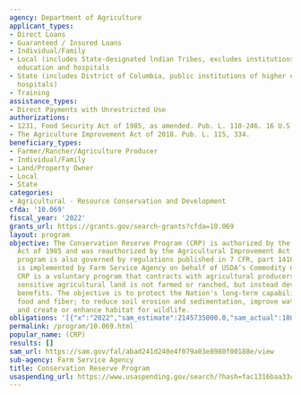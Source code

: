 ```yaml
---
agency: Department of Agriculture
applicant_types:
- Direct Loans
- Guaranteed / Insured Loans
- Individual/Family
- Local (includes State-designated lndian Tribes, excludes institutions of higher
  education and hospitals
- State (includes District of Columbia, public institutions of higher education and
  hospitals)
- Training
assistance_types:
- Direct Payments with Unrestricted Use
authorizations:
- 1231, Food Security Act of 1985, as amended. Pub. L. 110-246. 16 U.S.C. &sect; 3831-3835a.
- The Agriculture Improvement Act of 2018. Pub. L. 115, 334.
beneficiary_types:
- Farmer/Rancher/Agriculture Producer
- Individual/Family
- Land/Property Owner
- Local
- State
categories:
- Agricultural - Resource Conservation and Development
cfda: '10.069'
fiscal_year: '2022'
grants_url: https://grants.gov/search-grants?cfda=10.069
layout: program
objective: The Conservation Reserve Program (CRP) is authorized by the Food Security
  Act of 1985 and was reauthorized by the Agricultural Improvement Act of 2018. The
  program is also governed by regulations published in 7 CFR, part 1410. The program
  is implemented by Farm Service Agency on behalf of USDA’s Commodity Credit Corporation.
  CRP is a voluntary program that contracts with agricultural producers so that environmentally
  sensitive agricultural land is not farmed or ranched, but instead devoted to conservation
  benefits. The objective is to protect the Nation's long-term capability to produce
  food and fiber; to reduce soil erosion and sedimentation, improve water quality,
  and create or enhance habitat for wildlife.
obligations: '[{"x":"2022","sam_estimate":2145735000.0,"sam_actual":1808436000.0,"usa_spending_actual":199271.25},{"x":"2023","sam_estimate":2173925000.0,"sam_actual":0.0,"usa_spending_actual":744110.5800000001},{"x":"2024","sam_estimate":2254231000.0,"sam_actual":0.0,"usa_spending_actual":509133.12}]'
permalink: /program/10.069.html
popular_name: (CRP)
results: []
sam_url: https://sam.gov/fal/abad241d240e4f079a03e8980f00188e/view
sub-agency: Farm Service Agency
title: Conservation Reserve Program
usaspending_url: https://www.usaspending.gov/search/?hash=fac1316baa33c485329916758c88d2b7
---
```

